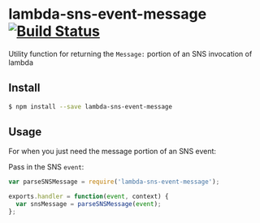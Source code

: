 # lambda-sns-event-message [![Build Status](https://travis-ci.org/yyolk/lambda-sns-event-message.svg?branch=master)](https://travis-ci.org/yyolk/lambda-sns-event-message)
Utility function for returning the `Message:` portion of an SNS invocation of lambda

## Install
```sh
$ npm install --save lambda-sns-event-message
```

## Usage
For when you just need the message portion of an SNS event:

Pass in the SNS `event`:
```js
var parseSNSMessage = require('lambda-sns-event-message');

exports.handler = function(event, context) {
  var snsMessage = parseSNSMessage(event);
};
```